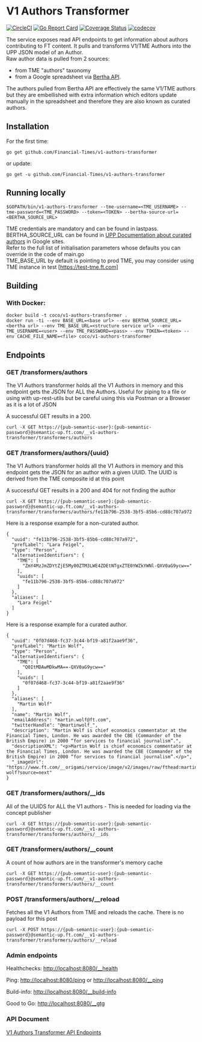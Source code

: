 # V1 Authors Transformer
[![CircleCI](https://circleci.com/gh/Financial-Times/v1-authors-transformer.svg?style=svg)](https://circleci.com/gh/Financial-Times/v1-authors-transformer) [![Go Report Card](https://goreportcard.com/badge/github.com/Financial-Times/v1-authors-transformer)](https://goreportcard.com/report/github.com/Financial-Times/v1-authors-transformer) [![Coverage Status](https://coveralls.io/repos/github/Financial-Times/v1-authors-transformer/badge.svg?branch=master)](https://coveralls.io/github/Financial-Times/v1-authors-transformer?branch=master) [![codecov](https://codecov.io/gh/Financial-Times/v1-authors-transformer/branch/master/graph/badge.svg)](https://codecov.io/gh/Financial-Times/v1-authors-transformer)

The service exposes read API endpoints to get information about authors contributing to FT content.
It pulls and transforms V1/TME Authors into the UPP JSON model of an Author.  
Raw author data is pulled from 2 sources: 
* from TME "authors" taxonomy 
* from a Google spreadsheet via [Bertha API](https://github.com/ft-interactive/bertha/wiki/Tutorial).  
 
The authors pulled from Bertha API are effectively the same V1/TME authors but they are embellished with extra information which editors update manually in the spreadsheet and therefore they are also known as curated authors.

## Installation

For the first time:

`go get github.com/Financial-Times/v1-authors-transformer`

or update:

`go get -u github.com/Financial-Times/v1-authors-transformer`

## Running locally
````
$GOPATH/bin/v1-authors-transformer --tme-username=<TME_USERNAME> --tme-password=<TME_PASSWORD> --token=<TOKEN> --bertha-source-url=<BERTHA_SOURCE_URL>
````

TME credentials are mandatory and can be found in lastpass.  
BERTHA_SOURCE_URL can be found in [UPP Documentation about curated authors](https://sites.google.com/a/ft.com/universal-publishing/how-can-i/load-curated-authors?pli=1) in Google sites.  
Refer to the full list of initialisation parameters whose defaults you can override in the code of main.go  
TME_BASE_URL by default is pointing to prod TME, you may consider using TME instance in test  [https://test-tme.ft.com]  

## Building

### With Docker:

````
docker build -t coco/v1-authors-transformer .  
docker run -ti --env BASE_URL=<base url> --env BERTHA_SOURCE_URL=<bertha url> --env TME_BASE_URL=<structure service url> --env TME_USERNAME=<user> --env TME_PASSWORD=<pass> --env TOKEN=<token> --env CACHE_FILE_NAME=<file> coco/v1-authors-transformer  
````
## Endpoints

### GET /transformers/authors
The V1 Authors transformer holds all the V1 Authors in memory and this endpoint gets the JSON for ALL the Authors. Useful for piping to a file  or using with up-rest-utils but be careful using this via Postman or a Browser as it is a lot of JSON

A successful GET results in a 200. 

`curl -X GET https://{pub-semantic-user}:{pub-semantic-password}@semantic-up.ft.com/__v1-authors-transformer/transformers/authors`

### GET /transformers/authors/{uuid}
The V1 Authors transformer holds all the V1 Authors in memory and this endpoint gets the JSON for an author with a given UUID. The UUID is derived from the TME composite id at this point

A successful GET results in a 200 and 404 for not finding the author

`curl -X GET https://{pub-semantic-user}:{pub-semantic-password}@semantic-up.ft.com/__v1-authors-transformer/transformers/authors/fe11b796-2538-3bf5-85b6-cd88c707a972`

Here is a response example for a non-curated author.
````
{
  "uuid": "fe11b796-2538-3bf5-85b6-cd88c707a972",
  "prefLabel": "Lara Feigel",
  "type": "Person",
  "alternativeIdentifiers": {
    "TME": [
      "ZmY4MzJmZDYtZjE5My00ZTM3LWE4ZDEtNTgxZTE0YWZkYWNl-QXV0aG9ycw=="
    ],
    "uuids": [
      "fe11b796-2538-3bf5-85b6-cd88c707a972"
    ]
  },
  "aliases": [
    "Lara Feigel"
  ]
}
````

Here is a response example for a curated author.

```
{
  "uuid": "0f07d468-fc37-3c44-bf19-a81f2aae9f36",
  "prefLabel": "Martin Wolf",
  "type": "Person",
  "alternativeIdentifiers": {
    "TME": [
      "Q0ItMDAwMDkwMA==-QXV0aG9ycw=="
    ],
    "uuids": [
      "0f07d468-fc37-3c44-bf19-a81f2aae9f36"
    ]
  },
  "aliases": [
    "Martin Wolf"
  ],
  "name": "Martin Wolf",
  "emailAddress": "martin.wolf@ft.com",
  "twitterHandle": "@martinwolf_",
  "description": "Martin Wolf is chief economics commentator at the Financial Times, London. He was awarded the CBE (Commander of the British Empire) in 2000 “for services to financial journalism”.",
  "descriptionXML": "<p>Martin Wolf is chief economics commentator at the Financial Times, London. He was awarded the CBE (Commander of the British Empire) in 2000 “for services to financial journalism”.</p>",
  "_imageUrl": "https://www.ft.com/__origami/service/image/v2/images/raw/fthead:martin-wolf?source=next"
}
```
### GET /transformers/authors/__ids

All of the UUIDS for ALL the V1 authors - This is needed for loading via the concept publisher

`curl -X GET https://{pub-semantic-user}:{pub-semantic-password}@semantic-up.ft.com/__v1-authors-transformer/transformers/authors/__ids`

### GET /transformers/authors/__count
A count of how authors are in the transformer's memory cache

`curl -X GET https://{pub-semantic-user}:{pub-semantic-password}@semantic-up.ft.com/__v1-authors-transformer/transformers/authors/__count`


### POST /transformers/authors/__reload 

Fetches all the V1 Authors from TME and reloads the cache. There is no payload for this post

`curl -X POST https://{pub-semantic-user}:{pub-semantic-password}@semantic-up.ft.com/__v1-authors-transformer/transformers/authors/__reload`

### Admin endpoints
Healthchecks: [http://localhost:8080/__health](http://localhost:8080/__health)

Ping: [http://localhost:8080/ping](http://localhost:8080/ping) or [http://localhost:8080/__ping](http://localhost:8080/__ping)

Build-info: [http://localhost:8080/__build-info](http://localhost:8080/__build-info) 

Good to Go: [http://localhost:8080/__gtg](http://localhost:8080/__gtg) 

### API Document  
[V1 Authors Transformer API Endpoints](https://docs.google.com/document/d/1-Eyhs98a3J1zw5OHfFZ0uXzyFCywBKnvC3RmrBc29cU)
